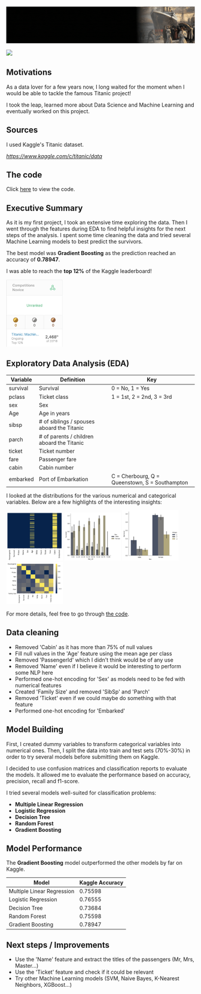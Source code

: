 ![Header](https://github.com/SalimAmarti/Titanic_Project/blob/master/Titanic_header.gif)

<img src="https://img5.goodfon.com/wallpaper/nbig/e/c9/zhivopis-art-titanik-tiianic-liudi-parokhod.jpg" width="60%">

Motivations
-------

As a data lover for a few years now, I long waited for the moment when I would be able to tackle the famous Titanic project!

I took the leap, learned more about Data Science and Machine Learning and eventually worked on this project.

Sources
-------

I used Kaggle's Titanic dataset.

*https://www.kaggle.com/c/titanic/data*

The code
-------

Click [here](https://github.com/SalimAmarti/Titanic_Project/blob/master/Titanic%20model.ipynb) to view the code.

Executive Summary
-------

As it is my first project, I took an extensive time exploring the data. Then I went through the features during EDA to find helpful insights for the next steps of the analysis.
I spent some time cleaning the data and tried several Machine Learning models to best predict the survivors.

The best model was **Gradient Boosting** as the prediction reached an accuracy of **0.78947**.

I was able to reach the **top 12%** of the Kaggle leaderboard!

<img src="Kaggle_leaderboard_rank.png" width="30%">


Exploratory Data Analysis (EDA)
-------

| Variable | Definition | Key |
| --- | --- | --- |
| survival | Survival | 0 = No, 1 = Yes |
| pclass | Ticket class	| 1 = 1st, 2 = 2nd, 3 = 3rd |
| sex | Sex |	
| Age |	Age in years |	
| sibsp | # of siblings / spouses aboard the Titanic |
| parch | # of parents / children aboard the Titanic |	
| ticket | Ticket number |	
| fare | Passenger fare	|
| cabin | Cabin number |	
| embarked | Port of Embarkation | C = Cherbourg, Q = Queenstown, S = Southampton |

I looked at the distributions for the various numerical and categorical variables. Below are a few highlights of the interesting insights:

<img src="null_values_plot.png" width="30%"> <img src="age_cat_plot.png" width="30%"> <img src="pclass_plot.png" width="30%"> <img src="corr_plot.png" width="30%">

For more details, feel free to go through [the code](https://github.com/SalimAmarti/Titanic_Project/blob/master/Titanic%20model.ipynb).

Data cleaning
-------

- Removed 'Cabin' as it has more than 75% of null values
- Fill null values in the 'Age' feature using the mean age per class
- Removed 'PassengerId' which I didn't think would be of any use
- Removed 'Name' even if I believe it would be interesting to perform some NLP here
- Performed one-hot encoding for 'Sex' as models need to be fed with numerical features
- Created 'Family Size' and removed 'SibSp' and 'Parch'
- Removed 'Ticket' even if we could maybe do something with that feature
- Performed one-hot encoding for 'Embarked'

Model Building
-------

First, I created dummy variables to transform categorical variables into numerical ones. Then, I split the data into train and test sets (70%-30%) in order to try several models before submitting them on Kaggle.

I decided to use confusion matrices and classification reports to evaluate the models. It allowed me to evaluate the performance based on accuracy, precision, recall and f1-score.

I tried several models well-suited for classification problems:
- **Multiple Linear Regression**
- **Logistic Regression**
- **Decision Tree** 
- **Random Forest**
- **Gradient Boosting**

Model Performance
-------

The **Gradient Boosting** model outperformed the other models by far on Kaggle.

| Model | Kaggle Accuracy |
| --- | --- |
| Multiple Linear Regression |0.75598|
| Logistic Regression |0.76555|
| Decision Tree |0.73684|
| Random Forest |0.75598|
| Gradient Boosting |0.78947|

Next steps / Improvements
-------

- Use the 'Name' feature and extract the titles of the passengers (Mr, Mrs, Master...)
- Use the 'Ticket' feature and check if it could be relevant
- Try other Machine Learning models (SVM, Naive Bayes, K-Nearest Neighbors, XGBoost...)
